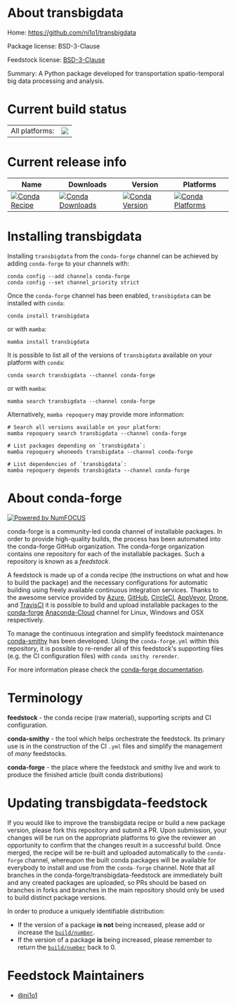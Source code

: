 About transbigdata
==================

Home: https://github.com/ni1o1/transbigdata

Package license: BSD-3-Clause

Feedstock license: [BSD-3-Clause](https://github.com/conda-forge/transbigdata-feedstock/blob/main/LICENSE.txt)

Summary: A Python package developed for transportation spatio-temporal big data processing and analysis.

Current build status
====================


<table><tr><td>All platforms:</td>
    <td>
      <a href="https://dev.azure.com/conda-forge/feedstock-builds/_build/latest?definitionId=15230&branchName=main">
        <img src="https://dev.azure.com/conda-forge/feedstock-builds/_apis/build/status/transbigdata-feedstock?branchName=main">
      </a>
    </td>
  </tr>
</table>

Current release info
====================

| Name | Downloads | Version | Platforms |
| --- | --- | --- | --- |
| [![Conda Recipe](https://img.shields.io/badge/recipe-transbigdata-green.svg)](https://anaconda.org/conda-forge/transbigdata) | [![Conda Downloads](https://img.shields.io/conda/dn/conda-forge/transbigdata.svg)](https://anaconda.org/conda-forge/transbigdata) | [![Conda Version](https://img.shields.io/conda/vn/conda-forge/transbigdata.svg)](https://anaconda.org/conda-forge/transbigdata) | [![Conda Platforms](https://img.shields.io/conda/pn/conda-forge/transbigdata.svg)](https://anaconda.org/conda-forge/transbigdata) |

Installing transbigdata
=======================

Installing `transbigdata` from the `conda-forge` channel can be achieved by adding `conda-forge` to your channels with:

```
conda config --add channels conda-forge
conda config --set channel_priority strict
```

Once the `conda-forge` channel has been enabled, `transbigdata` can be installed with `conda`:

```
conda install transbigdata
```

or with `mamba`:

```
mamba install transbigdata
```

It is possible to list all of the versions of `transbigdata` available on your platform with `conda`:

```
conda search transbigdata --channel conda-forge
```

or with `mamba`:

```
mamba search transbigdata --channel conda-forge
```

Alternatively, `mamba repoquery` may provide more information:

```
# Search all versions available on your platform:
mamba repoquery search transbigdata --channel conda-forge

# List packages depending on `transbigdata`:
mamba repoquery whoneeds transbigdata --channel conda-forge

# List dependencies of `transbigdata`:
mamba repoquery depends transbigdata --channel conda-forge
```


About conda-forge
=================

[![Powered by
NumFOCUS](https://img.shields.io/badge/powered%20by-NumFOCUS-orange.svg?style=flat&colorA=E1523D&colorB=007D8A)](https://numfocus.org)

conda-forge is a community-led conda channel of installable packages.
In order to provide high-quality builds, the process has been automated into the
conda-forge GitHub organization. The conda-forge organization contains one repository
for each of the installable packages. Such a repository is known as a *feedstock*.

A feedstock is made up of a conda recipe (the instructions on what and how to build
the package) and the necessary configurations for automatic building using freely
available continuous integration services. Thanks to the awesome service provided by
[Azure](https://azure.microsoft.com/en-us/services/devops/), [GitHub](https://github.com/),
[CircleCI](https://circleci.com/), [AppVeyor](https://www.appveyor.com/),
[Drone](https://cloud.drone.io/welcome), and [TravisCI](https://travis-ci.com/)
it is possible to build and upload installable packages to the
[conda-forge](https://anaconda.org/conda-forge) [Anaconda-Cloud](https://anaconda.org/)
channel for Linux, Windows and OSX respectively.

To manage the continuous integration and simplify feedstock maintenance
[conda-smithy](https://github.com/conda-forge/conda-smithy) has been developed.
Using the ``conda-forge.yml`` within this repository, it is possible to re-render all of
this feedstock's supporting files (e.g. the CI configuration files) with ``conda smithy rerender``.

For more information please check the [conda-forge documentation](https://conda-forge.org/docs/).

Terminology
===========

**feedstock** - the conda recipe (raw material), supporting scripts and CI configuration.

**conda-smithy** - the tool which helps orchestrate the feedstock.
                   Its primary use is in the construction of the CI ``.yml`` files
                   and simplify the management of *many* feedstocks.

**conda-forge** - the place where the feedstock and smithy live and work to
                  produce the finished article (built conda distributions)


Updating transbigdata-feedstock
===============================

If you would like to improve the transbigdata recipe or build a new
package version, please fork this repository and submit a PR. Upon submission,
your changes will be run on the appropriate platforms to give the reviewer an
opportunity to confirm that the changes result in a successful build. Once
merged, the recipe will be re-built and uploaded automatically to the
`conda-forge` channel, whereupon the built conda packages will be available for
everybody to install and use from the `conda-forge` channel.
Note that all branches in the conda-forge/transbigdata-feedstock are
immediately built and any created packages are uploaded, so PRs should be based
on branches in forks and branches in the main repository should only be used to
build distinct package versions.

In order to produce a uniquely identifiable distribution:
 * If the version of a package **is not** being increased, please add or increase
   the [``build/number``](https://docs.conda.io/projects/conda-build/en/latest/resources/define-metadata.html#build-number-and-string).
 * If the version of a package **is** being increased, please remember to return
   the [``build/number``](https://docs.conda.io/projects/conda-build/en/latest/resources/define-metadata.html#build-number-and-string)
   back to 0.

Feedstock Maintainers
=====================

* [@ni1o1](https://github.com/ni1o1/)

